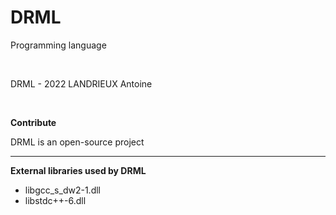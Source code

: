 # DRML

Programming language

<br />

DRML - 2022 LANDRIEUX Antoine

<br />

**Contribute**

DRML is an open-source project

<hr />

**External libraries used by DRML**

<ul>
  <li>libgcc_s_dw2-1.dll</li>
  <li>libstdc++-6.dll</li>
</ul>
